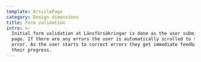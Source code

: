 ```yaml
---
template: ArticlePage
category: Design dimensions
title: Form validation
intro: >-
  Initial form validation at Länsförsäkringar is done as the user submits a form
  page. If there are any errors the user is automatically scrolled to topmost
  error. As the user starts to correct errors they get immediate feedback on
  their progress.
---
```


